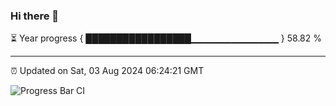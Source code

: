 ### Hi there 👋

⏳ Year progress { █████████████████▁▁▁▁▁▁▁▁▁▁▁▁▁ } 58.82 %

---

⏰ Updated on Sat, 03 Aug 2024 06:24:21 GMT

![Progress Bar CI](https://github.com/liununu/liununu/workflows/Progress%20Bar%20CI/badge.svg)
